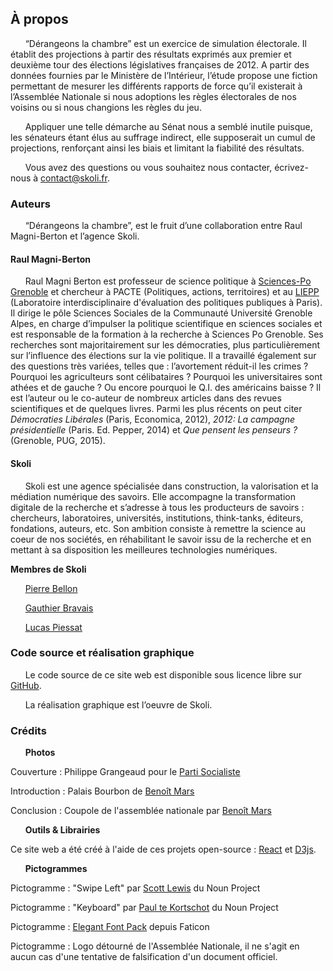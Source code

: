 ## À propos

&nbsp;&nbsp;&nbsp;&nbsp;&nbsp;&nbsp;“Dérangeons la chambre” est un exercice de simulation électorale. Il établit des projections à partir des résultats exprimés aux premier et deuxième tour des élections législatives françaises de 2012. A partir des données fournies par le Ministère de l’Intérieur, l’étude propose une fiction permettant de mesurer les différents rapports de force qu’il existerait à l’Assemblée Nationale si nous adoptions les règles électorales de nos voisins ou si nous changions les règles du jeu.  

&nbsp;&nbsp;&nbsp;&nbsp;&nbsp;&nbsp;Appliquer une telle démarche au Sénat nous a semblé inutile puisque, les sénateurs étant élus au suffrage indirect, elle supposerait un cumul de projections, renforçant ainsi les biais et limitant la fiabilité des résultats.

&nbsp;&nbsp;&nbsp;&nbsp;&nbsp;&nbsp;Vous avez des questions ou vous souhaitez nous contacter, écrivez-nous à [contact@skoli.fr](mailto:contact@skoli.fr).

### Auteurs
&nbsp;&nbsp;&nbsp;&nbsp;&nbsp;&nbsp;“Dérangeons la chambre”, est le fruit d’une collaboration entre Raul Magni-Berton et l’agence Skoli.

#### Raul Magni-Berton
&nbsp;&nbsp;&nbsp;&nbsp;&nbsp;&nbsp;Raul Magni Berton est professeur de science politique à [Sciences-Po Grenoble](http://www.sciencespo-grenoble.fr/membres/magni-berton-raul/) et chercheur à PACTE (Politiques, actions, territoires) et au [LIEPP](http://www.sciencespo.fr/liepp/fr/users/raulmagni-berton) (Laboratoire interdisciplinaire d'évaluation des politiques publiques à Paris). Il dirige le pôle Sciences Sociales de la  Communauté Université Grenoble Alpes, en charge d’impulser la politique scientifique en  sciences sociales et est responsable de la formation à la recherche à Sciences Po Grenoble.
Ses recherches sont majoritairement sur les démocraties, plus particulièrement sur l’influence des élections sur la vie politique. Il a travaillé également sur des questions très variées, telles que : l’avortement réduit-il les crimes ? Pourquoi les agriculteurs sont célibataires ? Pourquoi les universitaires sont athées et de gauche ? Ou encore pourquoi le Q.I. des américains baisse ? Il est l’auteur ou le co-auteur de nombreux articles dans des revues scientifiques et de quelques livres. Parmi les plus récents on peut citer *Démocraties Libérales* (Paris, Economica, 2012), *2012: La campagne présidentielle* (Paris. Ed. Pepper, 2014) et *Que pensent les penseurs ?* (Grenoble, PUG, 2015).

#### Skoli
&nbsp;&nbsp;&nbsp;&nbsp;&nbsp;&nbsp;Skoli est une agence spécialisée dans construction, la valorisation et la médiation numérique des savoirs. Elle accompagne la transformation digitale de la recherche et s’adresse à tous les producteurs de savoirs : chercheurs, laboratoires, universités, institutions, think-tanks, éditeurs, fondations, auteurs, etc. Son ambition consiste à remettre la science au coeur de nos sociétés, en réhabilitant le savoir issu de la recherche et en mettant à sa disposition les meilleures technologies numériques.

  **Membres de Skoli**

&nbsp;&nbsp;&nbsp;&nbsp;&nbsp;&nbsp;[Pierre Bellon](https://pbellon.github.io/#!/en)

&nbsp;&nbsp;&nbsp;&nbsp;&nbsp;&nbsp;[Gauthier Bravais](https://www.linkedin.com/in/gauthier-bravais-16815055)

&nbsp;&nbsp;&nbsp;&nbsp;&nbsp;&nbsp;[Lucas Piessat](https://www.linkedin.com/in/lucaspiessat)


### Code source et réalisation graphique
&nbsp;&nbsp;&nbsp;&nbsp;&nbsp;&nbsp;Le code source de ce site web est disponible sous licence libre sur [GitHub](https://github.com/Skoli-Code/DerangeonsLaChambre).

&nbsp;&nbsp;&nbsp;&nbsp;&nbsp;&nbsp;La réalisation graphique est l’oeuvre de Skoli.

### Crédits
&nbsp;&nbsp;&nbsp;&nbsp;&nbsp;&nbsp;**Photos**

Couverture : Philippe Grangeaud pour le [Parti Socialiste](https://www.flickr.com/photos/partisocialiste/8047476496/in/photolist-eHneys-dg8Ez7-dg8qoL-xboqq-dg8cfV-dg8n7k-dg8sAj-dg8jdU-dg8rDV-dg8hLd-nJQAWJ/)

Introduction : Palais Bourbon de [Benoît Mars](https://www.flickr.com/photos/xispics/14747292807/in/photolist-otaJn6-576Vma-dSADyY-a82NiT-54uHZD-54uHvX-77RDpy-9kkcxs-6JuEj4-a85CS3-66sEHM-add6nz-boTVCY-aCwCsQ-57fcB9-6HAEJV-6HEJmS-6HxZ5q-s2UWHQ-9ao2z3-6JyM9m-9ao2Cq-shcebj-6JuD9T-6LgrDr-6LgnRK-pRLBFJ-6LmZAu-6LgfqT-75g1qP-6LmH7s-6LmbTo-6LhY5r-6LhfjF-nga7BH-s2TKuY-6LhZSe-6LkQy9-6LmTpS-6Lhwh2-6Lm9WW-6LhGMB-6Ln2vy-6LmPvu-6LmXyo-6Lghpc-6LgMRe-6Li82Z-fhkrvC-6LmjYA)

Conclusion : Coupole de l'assemblée nationale par [Benoît Mars](https://www.flickr.com/photos/benoitmars/5357000548/in/album-72157625827838696/)

&nbsp;&nbsp;&nbsp;&nbsp;&nbsp;&nbsp;**Outils & Librairies**

Ce site web a été créé à l'aide de ces projets open-source : [React](https://facebook.github.io/react/) et [D3js](https://d3js.org/).

&nbsp;&nbsp;&nbsp;&nbsp;&nbsp;&nbsp;**Pictogrammes**

Pictogramme : "Swipe Left" par [Scott Lewis](https://thenounproject.com/iconify) du Noun Project

Pictogramme : "Keyboard" par [Paul te Kortschot](https://thenounproject.com/Kortschot) du Noun Project

Pictogramme : [Elegant Font Pack](http://www.flaticon.com/packs/elegant-font) depuis Faticon

Pictogramme : Logo détourné de l'Assemblée Nationale, il ne s'agit en aucun cas d'une tentative de falsification d'un document officiel.
